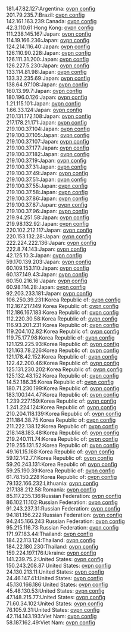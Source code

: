 181.47.82.127:Argentina: [ovpn config](vpn/181_47_82_127.ovpn)  
201.79.235.7:Brazil: [ovpn config](vpn/201_79_235_7.ovpn)  
142.161.163.239:Canada: [ovpn config](vpn/142_161_163_239.ovpn)  
42.3.110.61:Hong Kong: [ovpn config](vpn/42_3_110_61.ovpn)  
111.238.145.167:Japan: [ovpn config](vpn/111_238_145_167.ovpn)  
114.19.166.236:Japan: [ovpn config](vpn/114_19_166_236.ovpn)  
124.214.116.40:Japan: [ovpn config](vpn/124_214_116_40.ovpn)  
126.110.90.228:Japan: [ovpn config](vpn/126_110_90_228.ovpn)  
126.111.31.200:Japan: [ovpn config](vpn/126_111_31_200.ovpn)  
126.227.5.230:Japan: [ovpn config](vpn/126_227_5_230.ovpn)  
133.114.81.98:Japan: [ovpn config](vpn/133_114_81_98.ovpn)  
133.32.235.69:Japan: [ovpn config](vpn/133_32_235_69.ovpn)  
138.64.97.108:Japan: [ovpn config](vpn/138_64_97_108.ovpn)  
160.13.99.7:Japan: [ovpn config](vpn/160_13_99_7.ovpn)  
180.196.0.126:Japan: [ovpn config](vpn/180_196_0_126.ovpn)  
1.21.115.101:Japan: [ovpn config](vpn/1_21_115_101.ovpn)  
1.66.33.124:Japan: [ovpn config](vpn/1_66_33_124.ovpn)  
210.131.172.108:Japan: [ovpn config](vpn/210_131_172_108.ovpn)  
217.178.21.171:Japan: [ovpn config](vpn/217_178_21_171.ovpn)  
219.100.37.104:Japan: [ovpn config](vpn/219_100_37_104.ovpn)  
219.100.37.105:Japan: [ovpn config](vpn/219_100_37_105.ovpn)  
219.100.37.107:Japan: [ovpn config](vpn/219_100_37_107.ovpn)  
219.100.37.177:Japan: [ovpn config](vpn/219_100_37_177.ovpn)  
219.100.37.182:Japan: [ovpn config](vpn/219_100_37_182.ovpn)  
219.100.37.19:Japan: [ovpn config](vpn/219_100_37_19.ovpn)  
219.100.37.31:Japan: [ovpn config](vpn/219_100_37_31.ovpn)  
219.100.37.49:Japan: [ovpn config](vpn/219_100_37_49.ovpn)  
219.100.37.51:Japan: [ovpn config](vpn/219_100_37_51.ovpn)  
219.100.37.55:Japan: [ovpn config](vpn/219_100_37_55.ovpn)  
219.100.37.58:Japan: [ovpn config](vpn/219_100_37_58.ovpn)  
219.100.37.86:Japan: [ovpn config](vpn/219_100_37_86.ovpn)  
219.100.37.87:Japan: [ovpn config](vpn/219_100_37_87.ovpn)  
219.100.37.96:Japan: [ovpn config](vpn/219_100_37_96.ovpn)  
219.94.251.58:Japan: [ovpn config](vpn/219_94_251_58.ovpn)  
219.98.132.92:Japan: [ovpn config](vpn/219_98_132_92.ovpn)  
220.102.212.117:Japan: [ovpn config](vpn/220_102_212_117.ovpn)  
220.153.132.28:Japan: [ovpn config](vpn/220_153_132_28.ovpn)  
222.224.222.136:Japan: [ovpn config](vpn/222_224_222_136.ovpn)  
222.8.74.143:Japan: [ovpn config](vpn/222_8_74_143.ovpn)  
42.125.10.3:Japan: [ovpn config](vpn/42_125_10_3.ovpn)  
59.170.139.203:Japan: [ovpn config](vpn/59_170_139_203.ovpn)  
60.109.153.110:Japan: [ovpn config](vpn/60_109_153_110.ovpn)  
60.137.149.43:Japan: [ovpn config](vpn/60_137_149_43.ovpn)  
60.150.216.16:Japan: [ovpn config](vpn/60_150_216_16.ovpn)  
60.98.114.28:Japan: [ovpn config](vpn/60_98_114_28.ovpn)  
92.203.233.181:Japan: [ovpn config](vpn/92_203_233_181.ovpn)  
106.250.39.231:Korea Republic of: [ovpn config](vpn/106_250_39_231.ovpn)  
112.167.217.149:Korea Republic of: [ovpn config](vpn/112_167_217_149.ovpn)  
112.186.167.183:Korea Republic of: [ovpn config](vpn/112_186_167_183.ovpn)  
112.220.30.58:Korea Republic of: [ovpn config](vpn/112_220_30_58.ovpn)  
116.93.201.231:Korea Republic of: [ovpn config](vpn/116_93_201_231.ovpn)  
119.204.102.82:Korea Republic of: [ovpn config](vpn/119_204_102_82.ovpn)  
119.75.177.98:Korea Republic of: [ovpn config](vpn/119_75_177_98.ovpn)  
121.129.225.93:Korea Republic of: [ovpn config](vpn/121_129_225_93.ovpn)  
121.163.78.226:Korea Republic of: [ovpn config](vpn/121_163_78_226.ovpn)  
121.178.42.152:Korea Republic of: [ovpn config](vpn/121_178_42_152.ovpn)  
122.42.200.46:Korea Republic of: [ovpn config](vpn/122_42_200_46.ovpn)  
125.131.230.202:Korea Republic of: [ovpn config](vpn/125_131_230_202.ovpn)  
125.132.43.152:Korea Republic of: [ovpn config](vpn/125_132_43_152.ovpn)  
14.52.186.35:Korea Republic of: [ovpn config](vpn/14_52_186_35.ovpn)  
180.71.230.199:Korea Republic of: [ovpn config](vpn/180_71_230_199.ovpn)  
183.100.144.47:Korea Republic of: [ovpn config](vpn/183_100_144_47.ovpn)  
1.239.227.159:Korea Republic of: [ovpn config](vpn/1_239_227_159.ovpn)  
1.241.224.124:Korea Republic of: [ovpn config](vpn/1_241_224_124.ovpn)  
210.204.118.139:Korea Republic of: [ovpn config](vpn/210_204_118_139.ovpn)  
211.184.38.75:Korea Republic of: [ovpn config](vpn/211_184_38_75.ovpn)  
211.222.138.12:Korea Republic of: [ovpn config](vpn/211_222_138_12.ovpn)  
218.148.183.48:Korea Republic of: [ovpn config](vpn/218_148_183_48.ovpn)  
219.240.111.74:Korea Republic of: [ovpn config](vpn/219_240_111_74.ovpn)  
219.255.131.52:Korea Republic of: [ovpn config](vpn/219_255_131_52.ovpn)  
49.161.15.168:Korea Republic of: [ovpn config](vpn/49_161_15_168.ovpn)  
59.12.142.77:Korea Republic of: [ovpn config](vpn/59_12_142_77.ovpn)  
59.20.243.131:Korea Republic of: [ovpn config](vpn/59_20_243_131.ovpn)  
59.25.190.39:Korea Republic of: [ovpn config](vpn/59_25_190_39.ovpn)  
61.78.150.228:Korea Republic of: [ovpn config](vpn/61_78_150_228.ovpn)  
79.132.166.232:Lithuania: [ovpn config](vpn/79_132_166_232.ovpn)  
217.138.212.58:Romania: [ovpn config](vpn/217_138_212_58.ovpn)  
85.117.235.136:Russian Federation: [ovpn config](vpn/85_117_235_136.ovpn)  
86.102.11.102:Russian Federation: [ovpn config](vpn/86_102_11_102.ovpn)  
91.243.237.31:Russian Federation: [ovpn config](vpn/91_243_237_31.ovpn)  
94.181.156.222:Russian Federation: [ovpn config](vpn/94_181_156_222.ovpn)  
94.245.166.243:Russian Federation: [ovpn config](vpn/94_245_166_243.ovpn)  
95.215.116.73:Russian Federation: [ovpn config](vpn/95_215_116_73.ovpn)  
171.97.183.44:Thailand: [ovpn config](vpn/171_97_183_44.ovpn)  
184.22.113.124:Thailand: [ovpn config](vpn/184_22_113_124.ovpn)  
184.22.180.230:Thailand: [ovpn config](vpn/184_22_180_230.ovpn)  
159.224.197.176:Ukraine: [ovpn config](vpn/159_224_197_176.ovpn)  
141.239.75.2:United States: [ovpn config](vpn/141_239_75_2.ovpn)  
150.243.208.87:United States: [ovpn config](vpn/150_243_208_87.ovpn)  
24.130.213.11:United States: [ovpn config](vpn/24_130_213_11.ovpn)  
24.46.147.41:United States: [ovpn config](vpn/24_46_147_41.ovpn)  
45.130.166.186:United States: [ovpn config](vpn/45_130_166_186.ovpn)  
45.48.130.53:United States: [ovpn config](vpn/45_48_130_53.ovpn)  
47.148.215.77:United States: [ovpn config](vpn/47_148_215_77.ovpn)  
71.60.34.102:United States: [ovpn config](vpn/71_60_34_102.ovpn)  
76.105.9.31:United States: [ovpn config](vpn/76_105_9_31.ovpn)  
42.114.143.193:Viet Nam: [ovpn config](vpn/42_114_143_193.ovpn)  
58.187.162.49:Viet Nam: [ovpn config](vpn/58_187_162_49.ovpn)  

